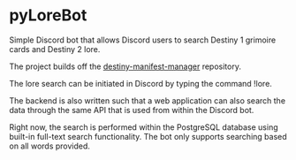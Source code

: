 # pyLoreBot
Simple Discord bot that allows Discord users to search Destiny 1 grimoire cards and Destiny 2 lore.

The project builds off the [destiny-manifest-manager](https://github.com/dad2cl3/destiny-manifest-manager) repository.

The lore search can be initiated in Discord by typing the command !lore.

The backend is also written such that a web application can also search the data through the same API that is used from within the Discord bot.

Right now, the search is performed within the PostgreSQL database using built-in full-text search functionality. The bot only supports searching based on all words provided.